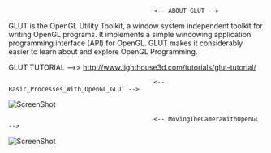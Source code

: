                                             <-- ABOUT GLUT -->
GLUT is the OpenGL Utility Toolkit, a window system independent toolkit for writing OpenGL programs. It implements a simple windowing application programming interface (API) for OpenGL. GLUT makes it considerably easier to learn about and explore OpenGL Programming.

GLUT TUTORIAL -->> http://www.lighthouse3d.com/tutorials/glut-tutorial/

                                            <-- Basic_Processes_With_OpenGL_GLUT -->
![ScreenShot](https://user-images.githubusercontent.com/39070206/60616209-a0a2d200-9dd9-11e9-95e1-3a4c0f3e1576.png)

                                            <-- MovingTheCameraWithOpenGL -->
![ScreenShot](https://user-images.githubusercontent.com/39070206/60616255-bc0ddd00-9dd9-11e9-8e6c-e120f8904acc.png)
